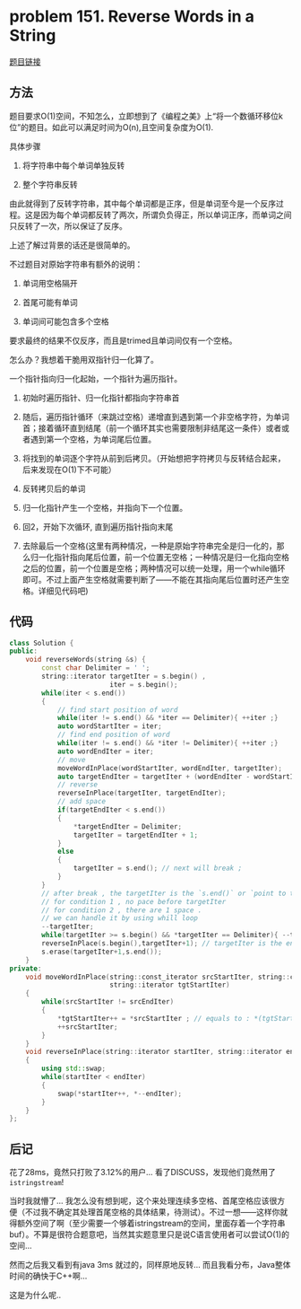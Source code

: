# problem 151. Reverse Words in a String

[题目链接](https://leetcode.com/problems/reverse-words-in-a-string/)

## 方法

题目要求O(1)空间，不知怎么，立即想到了《编程之美》上“将一个数循环移位k位”的题目。如此可以满足时间为O(n),且空间复杂度为O(1).

具体步骤

1. 将字符串中每个单词单独反转

2. 整个字符串反转

由此就得到了反转字符串，其中每个单词都是正序，但是单词至今是一个反序过程。这是因为每个单词都反转了两次，所谓负负得正，所以单词正序，而单词之间只反转了一次，所以保证了反序。

上述了解过背景的话还是很简单的。

不过题目对原始字符串有额外的说明：

1. 单词用空格隔开

2. 首尾可能有单词

3. 单词间可能包含多个空格

要求最终的结果不仅反序，而且是trimed且单词间仅有一个空格。

怎么办？我想着干脆用双指针归一化算了。

一个指针指向归一化起始，一个指针为遍历指针。

1. 初始时遍历指针、归一化指针都指向字符串首

2. 随后，遍历指针循环（来跳过空格）递增直到遇到第一个非空格字符，为单词首；接着循环直到结尾（前一个循环其实也需要限制非结尾这一条件）或者或者遇到第一个空格，为单词尾后位置。

3. 将找到的单词逐个字符从前到后拷贝。（开始想把字符拷贝与反转结合起来，后来发现在O(1)下不可能）

4. 反转拷贝后的单词

5. 归一化指针产生一个空格，并指向下一个位置。

6. 回2，开始下次循环, 直到遍历指针指向末尾

7. 去除最后一个空格(这里有两种情况，一种是原始字符串完全是归一化的，那么归一化指针指向尾后位置，前一个位置无空格；一种情况是归一化指向空格之后的位置，前一个位置是空格；两种情况可以统一处理，用一个while循环即可。不过上面产生空格就需要判断了——不能在其指向尾后位置时还产生空格。详细见代码吧)

## 代码

```C++
class Solution {
public:
    void reverseWords(string &s) {
        const char Delimiter = ' ';
        string::iterator targetIter = s.begin() ,
                         iter = s.begin();
        while(iter < s.end())
        {
            // find start position of word
            while(iter != s.end() && *iter == Delimiter){ ++iter ;}
            auto wordStartIter = iter;
            // find end position of word
            while(iter != s.end() && *iter != Delimiter){ ++iter ;}
            auto wordEndIter = iter;
            // move
            moveWordInPlace(wordStartIter, wordEndIter, targetIter);
            auto targetEndIter = targetIter + (wordEndIter - wordStartIter);
            // reverse
            reverseInPlace(targetIter, targetEndIter);
            // add space
            if(targetEndIter < s.end())
            {
                *targetEndIter = Delimiter; 
                targetIter = targetEndIter + 1;
            }
            else
            {
                targetIter = s.end(); // next will break ;
            }
        }
        // after break , the targetIter is the `s.end()` or `point to the place where next word will be filled`
        // for condition 1 , no pace before targetIter
        // for condition 2 , there are 1 space .
        // we can handle it by using whill loop
        --targetIter;
        while(targetIter >= s.begin() && *targetIter == Delimiter){ --targetIter; }
        reverseInPlace(s.begin(),targetIter+1); // targetIter is the end of the last character , but range shoule be the next position
        s.erase(targetIter+1,s.end());
    }
private:
    void moveWordInPlace(string::const_iterator srcStartIter, string::const_iterator srcEndIter,
                         string::iterator tgtStartIter)
    {
        while(srcStartIter != srcEndIter)
        {
            *tgtStartIter++ = *srcStartIter ; // equals to : *(tgtStartIter++) = *srcStartIter
            ++srcStartIter;
        }
    }
    void reverseInPlace(string::iterator startIter, string::iterator endIter)
    {
        using std::swap;
        while(startIter < endIter)
        {
            swap(*startIter++, *--endIter);
        }
    }
};

```

## 后记

花了28ms，竟然只打败了3.12%的用户... 看了DISCUSS，发现他们竟然用了`istringstream`!

当时我就懵了... 我怎么没有想到呢，这个来处理连续多空格、首尾空格应该很方便（不过我不确定其处理首尾空格的具体结果，待测试）。不过一想——这样你就得额外空间了啊（至少需要一个够着istringstream的空间，里面存着一个字符串buf）。不算是很符合题意吧，当然其实题意里只是说C语言使用者可以尝试O(1)的空间...

然而之后我又看到有java 3ms 就过的，同样原地反转... 而且我看分布，Java整体时间的确快于C++啊...

这是为什么呢..
